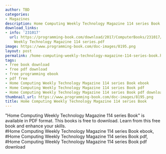 ```yaml
---
author: TBD
categories:
- Magazines
description: Home Computing Weekly Technology Magazine 114 series Book
download_links:
- info: '231017'
  url: https://programming-book.com/download/2017/ComputerBooks/231017/Home Computing
    Weekly Technology Magazine 114 series.pdf
image: https://www.programming-book.com/doc-images/8195.png
layout: post
permalink: /home-computing-weekly-technology-magazine-114-series-book.html
tags:
- free book download
- free pdf download
- free programming ebook
- pdf free
- Home Computing Weekly Technology Magazine 114 series Book ebook
- Home Computing Weekly Technology Magazine 114 series Book pdf
- Home Computing Weekly Technology Magazine 114 series Book pdf download
thumbnail_url: https://www.programming-book.com/doc-images/8195.png
title: Home Computing Weekly Technology Magazine 114 series Book
---
```


 
<div class="item-desc text-justify">
  "Home Computing Weekly Technology Magazine 114 series Book" is available in PDF format. This books is free to download. Learn from this free book and enhance your skills.
  <br>
  #Home Computing Weekly Technology Magazine 114 series Book ebook, #Home Computing Weekly Technology Magazine 114 series Book pdf, #Home Computing Weekly Technology Magazine 114 series Book pdf download
</div>